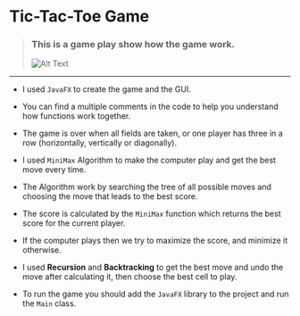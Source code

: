 # Tic-Tac-Toe Game



>### This is a game play show how the game work.
>![Alt Text](https://media.giphy.com/media/fKzZs916Jqo1kSGqVt/giphy.gif)


<hr>

- I used ```JavaFX``` to create the game and the GUI.


- You can find a multiple comments in the code to help you understand how functions work together.


- The game is over when all fields are taken, or one player has three in a row (horizontally, vertically or diagonally).


- I used ```MiniMax``` Algorithm to make the computer play and get the best move every time.


- The Algorithm work by searching the tree of all possible moves and choosing the move that leads to the best score.


- The score is calculated by the ```MiniMax``` function which returns the best score for the current player.


- If the computer plays then we try to maximize the score, and minimize it otherwise.


- I used **Recursion** and **Backtracking** to get the best move and undo the move after calculating it, then choose the best cell to play.


- To run the game you should add the ```JavaFX``` library to the project and run the ```Main``` class.

